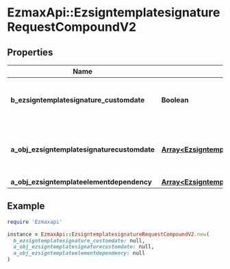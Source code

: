 # EzmaxApi::EzsigntemplatesignatureRequestCompoundV2

## Properties

| Name | Type | Description | Notes |
| ---- | ---- | ----------- | ----- |
| **b_ezsigntemplatesignature_customdate** | **Boolean** | Whether the Ezsigntemplatesignature has a custom date format or not. (Only possible when eEzsigntemplatesignatureType is **Name** or **Handwritten**) | [optional] |
| **a_obj_ezsigntemplatesignaturecustomdate** | [**Array&lt;EzsigntemplatesignaturecustomdateRequestCompoundV2&gt;**](EzsigntemplatesignaturecustomdateRequestV2.md) | An array of custom date blocks that will be filled at the time of signature.  Can only be used if bEzsigntemplatesignatureCustomdate is true.  Use an empty array if you don&#39;t want to have a date at all. | [optional] |
| **a_obj_ezsigntemplateelementdependency** | [**Array&lt;EzsigntemplateelementdependencyRequestCompound&gt;**](EzsigntemplateelementdependencyRequest.md) |  | [optional] |

## Example

```ruby
require 'Ezmaxapi'

instance = EzmaxApi::EzsigntemplatesignatureRequestCompoundV2.new(
  b_ezsigntemplatesignature_customdate: null,
  a_obj_ezsigntemplatesignaturecustomdate: null,
  a_obj_ezsigntemplateelementdependency: null
)
```

